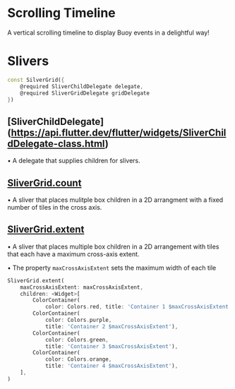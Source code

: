 # Scrolling Timeline

A vertical scrolling timeline to display Buoy events in a delightful way!

# Slivers

````dart
const SilverGrid({
    @required SliverChildDelegate delegate,
    @required SliverGridDelegate gridDelegate
})

````

## [SliverChildDelegate] (https://api.flutter.dev/flutter/widgets/SliverChildDelegate-class.html)

• A delegate that supplies children for slivers.


## [SliverGrid.count](https://api.flutter.dev/flutter/widgets/SliverGrid/SliverGrid.count.html)

• A sliver that places mulitple box children in a 2D arrangment with a fixed number of tiles in the cross axis.

## [SliverGrid.extent](https://api.flutter.dev/flutter/widgets/SliverGrid/SliverGrid.extent.html)

• A sliver that places multiple box children in a 2D arrangement with tiles that each have a maximum cross-axis extent.

• The property `maxCrossAxisExtent` sets the maximum width of each tile

````dart
SliverGrid.extent(
    maxCrossAxisExtent: maxCrossAxisExtent,
    children: <Widget>[
        ColorContainer(
            color: Colors.red, title: 'Container 1 $maxCrossAxisExtent'),
        ColorContainer(
            color: Colors.purple,
            title: 'Container 2 $maxCrossAxisExtent'),
        ColorContainer(
            color: Colors.green,
            title: 'Container 3 $maxCrossAxisExtent'),
        ColorContainer(
            color: Colors.orange,
            title: 'Container 4 $maxCrossAxisExtent'),
    ],
)
````


